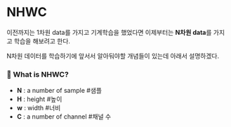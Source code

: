 # NHWC

이전까지는 1차원 data를 가지고 기계학습을 했었다면 이제부터는 **N차원 data**를 가지고 학습을 해보려고 한다.

N차원 데이터를 학습하기에 앞서서 알아둬야할 개념들이 있는데 아래서 설명하겠다.

### 🤔 What is NHWC?

* **N** : a number of sample \#샘플 
* **H** : height \#높이
* **w** : width \#너비
* **C** : a number of channel \#채널 수



